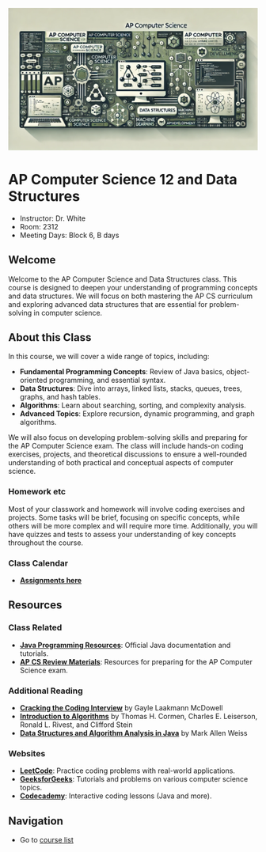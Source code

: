 ![header graphic](cs12.webp)

# AP Computer Science 12 and Data Structures

  * Instructor: Dr. White
  * Room: 2312
  * Meeting Days: Block 6, B days

## Welcome

Welcome to the AP Computer Science and Data Structures class. This course is designed to deepen your understanding of programming concepts and data structures. We will focus on both mastering the AP CS curriculum and exploring advanced data structures that are essential for problem-solving in computer science.

## About this Class

In this course, we will cover a wide range of topics, including:

- **Fundamental Programming Concepts**: Review of Java basics, object-oriented programming, and essential syntax.
- **Data Structures**: Dive into arrays, linked lists, stacks, queues, trees, graphs, and hash tables.
- **Algorithms**: Learn about searching, sorting, and complexity analysis.
- **Advanced Topics**: Explore recursion, dynamic programming, and graph algorithms.

We will also focus on developing problem-solving skills and preparing for the AP Computer Science exam. The class will include hands-on coding exercises, projects, and theoretical discussions to ensure a well-rounded understanding of both practical and conceptual aspects of computer science.

### Homework etc

Most of your classwork and homework will involve coding exercises and projects. Some tasks will be brief, focusing on specific concepts, while others will be more complex and will require more time. Additionally, you will have quizzes and tests to assess your understanding of key concepts throughout the course.

### Class Calendar

- **[Assignments here](calendar.md)**

## Resources

### Class Related
- **[Java Programming Resources](https://docs.oracle.com/javase/tutorial/)**: Official Java documentation and tutorials.
- **[AP CS Review Materials](https://apstudent.collegeboard.org/apcourse/ap-computer-science-a)**: Resources for preparing for the AP Computer Science exam.

### Additional Reading
- **[Cracking the Coding Interview](https://www.crackingthecodinginterview.com/)** by Gayle Laakmann McDowell
- **[Introduction to Algorithms](https://mitpress.mit.edu/books/introduction-algorithms)** by Thomas H. Cormen, Charles E. Leiserson, Ronald L. Rivest, and Clifford Stein
- **[Data Structures and Algorithm Analysis in Java](https://people.cs.vt.edu/~shaffer/Book/)** by Mark Allen Weiss

### Websites

- **[LeetCode](https://leetcode.com/)**: Practice coding problems with real-world applications.
- **[GeeksforGeeks](https://www.geeksforgeeks.org/)**: Tutorials and problems on various computer science topics.
- **[Codecademy](https://www.codecademy.com/)**: Interactive coding lessons (Java and more).

## Navigation
  * Go to [course list](../../index.md)
